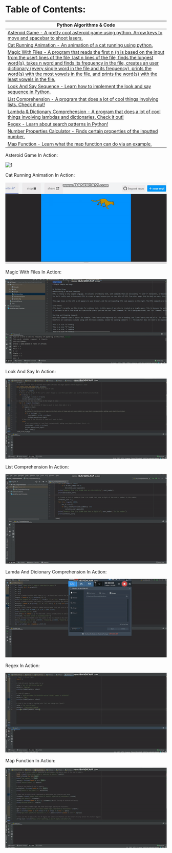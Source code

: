 # Table of Contents:
| Python Algorithms & Code
| -------------------------
| [Asteroid Game - A pretty cool asteroid game using python. Arrow keys to move and spacebar to shoot lasers.](https://github.com/BOLTZZ/Asteroid-Game)
| [Cat Running Animation - An animation of a cat running using python.](https://github.com/BOLTZZ/Cat-Running-Animation/tree/master)
| [Magic With Files - A program that reads the first n (n is based on the input from the user) lines of the file, last n lines of the file, finds the longest word(s), takes n word and finds its frequency in the file, creates an user dictionary (every single word in the file and its frequency), prints the word(s) with the most vowels in the file, and prints the word(s) with the least vowels in the file.](https://github.com/BOLTZZ/Python/tree/master/Python%20Algorithms%20%26%20Code/Magic%20With%20Files)
| [Look And Say Sequence - Learn how to implement the look and say sequence in Python.](https://github.com/BOLTZZ/Python/blob/master/Python%20Algorithms%20%26%20Code/Look%20And%20Say.md)
| [List Comprehension - A program that does a lot of cool things involving lists. Check it out!](https://github.com/BOLTZZ/Python/tree/master/Python%20Algorithms%20%26%20Code/List%20Comprehension)
| [Lambda & Dictionary Comprehension - A program that does a lot of cool things involving lambdas and dictionaries. Check it out!](https://github.com/BOLTZZ/Python/blob/master/Python%20Algorithms%20%26%20Code/Lambda%20%26%20Dict%20Comprehension.md)
| [Regex - Learn about search patterns in Python!](https://github.com/BOLTZZ/Python/blob/master/Python%20Algorithms%20%26%20Code/Regex.md)
| [Number Properties Calculator - Finds certain properties of the inputted number.](https://github.com/BOLTZZ/Number-Properties)
| [Map Function - Learn what the map function can do via an example.](https://github.com/BOLTZZ/Python/blob/master/Python%20Algorithms%20%26%20Code/Map%20Function.md)

Asteroid Game In Action:

![1](https://github.com/BOLTZZ/Asteroid-Game/blob/master/final_vers.gif)

Cat Running Animation In Action:

![2](https://github.com/BOLTZZ/Cat-Running-Animation/blob/master/ezgif.com-video-to-gif.gif)

Magic With Files In Action:

![3](https://github.com/BOLTZZ/Python/blob/master/Python%20Algorithms%20%26%20Code/Magic%20With%20Files/Magic_File_Showcase.gif)

Look And Say In Action:

![4](https://github.com/BOLTZZ/Python/blob/master/Extra%20Images%26Gifs/look%20and%20say.gif)

List Comprehension In Action:

![5](https://github.com/BOLTZZ/Python/blob/master/Python%20Algorithms%20%26%20Code/List%20Comprehension/list_comprehension.gif)

Lamda And Dicionary Comprehension In Action:

![6](https://github.com/BOLTZZ/Python/blob/master/Python%20Algorithms%20%26%20Code/List%20Comprehension/lambda_dict.gif)

Regex In Action:

![7](https://github.com/BOLTZZ/Python/blob/master/Extra%20Images%26Gifs/regex.gif)

Map Function In Action:

![8](https://github.com/BOLTZZ/Python/blob/master/Extra%20Images%26Gifs/map_example.gif)
